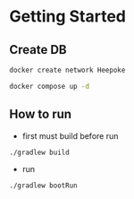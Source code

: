 # Getting Started

## Create DB

```bash
docker create network Heepoke
```

```bash
docker compose up -d
```

## How to run

- first must build before run

```bash
./gradlew build
```

- run 

```bash 
./gradlew bootRun
```
